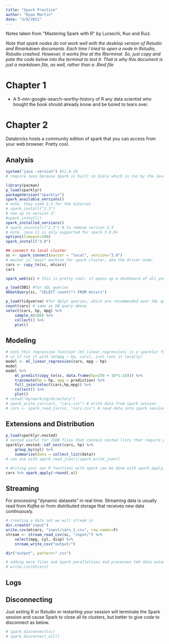 ```yaml
---
title: "Spark Practice"
author: "Ryan Martin"
date: "3/9/2021"
---
```


Notes taken from "Mastering Spark with R" by Luraschi, Kuo and Ruiz.

*Note that spark nodes do not work well with the desktop version of Rstudio and Rmarkdown documents. Each time I tried to open a node in Rstudio, Rstudio crashed. However, it works fine at the Rterminal. So, just copy and pate the code below into the terminal to test it. That is why this document is just a markdown file, as well, rather than a .Rmd file* 


# Chapter 1

- A 5-min-google-search-worthy-history of R any data scientist who bought the book should already know and be bored to tears over.

# Chapter 2

Databricks hosts a community edition of spark that you can access from your web browser. Pretty cool.

## Analysis

```r
system("java -version") #11.0.10
# require Java because Spark is built in Scala which is run by the Java Virtual Machine. So, just needed to verify you have it.

library(pacman)
p_load(sparklyr)
packageVersion("sparklyr")
spark_available_versions()
# note, they used 2.3 for the tutorial
# spark_install("2.3")
# now up to version 3!
#spark_install()
spark_installed_versions()
# spark_uninstall("2.3") # to remove version 2.3
# note, java 11 is only supported for spark 3.0.0+
options(timeout=300)
spark_install("3.0")

## connect to local cluster
sc <- spark_connect(master = "local", version="3.0")
# master is "main" machine for spark cluster, aka the driver node.
cars <- copy_to(sc, mtcars)
cars

spark_web(sc) # this is pretty cool; it opens up a dashboard of all your jobs on the cluster

p_load(DBI) #for SQL queries
dbGetQuery(sc, "SELECT count(*) FROM mtcars")

p_load(tidyverse) #for dplyr queries, which are recommended over SQL queries
count(cars) # same as DB query above
select(cars, hp, mpg) %>%
    sample_n(100) %>%
    collect() %>%
    plot()
```

## Modeling

```r
# note this regression function (ml_linear_regression) is a sparklyr function
# vs if run it with lm(mpg ~ hp, cars), just runs it locally?
model <- ml_linear_regression(cars, mpg ~ hp)
model
model %>% 
    ml_predict(copy_to(sc, data.frame(hp=250 + 10*1:10))) %>%
    transmute(hp = hp, mpg = prediction) %>%
    full_join(select(cars,hp,mpg)) %>%
    collect() %>%
    plot()
# setwd("my/working/directory")
# spark_write_csv(cars, "cars.csv") # write data from spark session
# cars <- spark_read_csv(sc, "cars.csv") # read data into spark session
```

## Extensions and Distribution

```r
p_load(sparklyr.nested)
# nested useful for JSON files that contain nested lists that require preprocessing
sparklyr.nested::sdf_nest(cars, hp) %>%
    group_by(cyl) %>%
    summarise(data = collect_list(data))
# can use with spark_read_json()/spark_write_json()

# Writing your own R functions with spark can be done with spark_apply, but is highly discouraged in general!
cars %>% spark_apply(~round(.x)) 
```

## Streaming

For processing "dynamic datasets" in real time. Streaming data is usually read from _Kafka_ or from distributed storage that receives new data continuously.

```r
# creating a data set we will stream in
dir.create("input")
write.csv(mtcars, "input/cars_1.csv", row.names=F)
stream <- stream_read_csv(sc, "input/") %>%
    select(mpg, cyl, disp) %>%
    stream_write_csv("output/")

dir("output", pattern=".csv")

# adding more files and Spark parallelizes and processes teh data automatically
# write.csv(mtcars)

```

## Logs

## Disconnecting

Just exiting R or Rstudio or restarting your session will terminate the Spark session and cause Spark to close all its clusters, but better to give code to disconnect as below.

```r
# spark_disconnect(sc)
# spark_disconnect_all()

```

